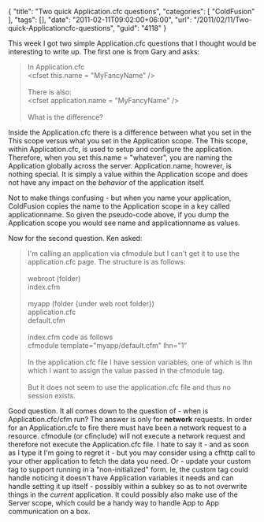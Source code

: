 {
	"title": "Two quick Application.cfc questions",
	"categories": [
		"ColdFusion"
	],
	"tags": [],
	"date": "2011-02-11T09:02:00+06:00",
	"url": "/2011/02/11/Two-quick-Applicationcfc-questions",
	"guid": "4118"
}

This week I got two simple Application.cfc questions that I thought would be interesting to write up. The first one is from Gary and asks:
<p/>

<blockquote>
In Application.cfc<br/>
&lt;cfset this.name = "MyFancyName" /&gt;<br/>
 <br/>
There is also:<br/>
&lt;cfset application.name = "MyFancyName" /&gt;<br/>
 <br/>
What is the difference?
</blockquote>
<!--more-->
<p>

Inside the Application.cfc there is a difference between what you set in the This scope versus what you set in the Application scope. The This scope, within Application.cfc, is used to setup and configure the application. Therefore, when you set this.name = "whatever", you are naming the Application globally across the server. Application.name, however, is nothing special. It is simply a value within the Application scope and does not have any impact on the <i>behavior</i> of the application itself.

<p>

Not to make things confusing - but when you name your application, ColdFusion copies the name to the Application scope in a key called applicationname. So given the pseudo-code above, if you dump the Application scope you would see name and applicationname as values.  

<p>

Now for the second question. Ken asked:

<p>

<blockquote>
I'm calling an application via cfmodule but I can't get it to use the application.cfc page.
The structure is as follows:<br/>
<br/>
webroot  (folder)<br/>
index.cfm<br/>
<br/>
myapp  (folder {under web root folder})<br/>
application.cfc<br/>
default.cfm<br/>
<br/>
index.cfm code as follows<br/>
cfmodule template="myapp/default.cfm" lhn="1"<br/>
<br/>
In the application.cfc file I have session variables, one of which is lhn which I want to assign the value passed in the cfmodule tag.<br/>
<br/>
But it does not seem to use the application.cfc file and thus no session exists.
</blockquote>

<p>

Good question. It all comes down to the question of - when is Application.cfc/cfm run? The answer is only for <b>network</b> requests. In order for an Application.cfc to fire there must have been a network request to a resource. cfmodule (or cfinclude) will not execute a network request and therefore not execute the Application.cfc file. I hate to say it - and as soon as I type it I'm going to regret it - but you may consider using a cfhttp call to your other application to fetch the data you need. Or - update your custom tag to support running in a "non-initialized" form. Ie, the custom tag could handle noticing it doesn't have Application variables it needs and can handle setting it up itself - possibly within a subkey so as to not overwrite things in the <i>current</i> application. It could possibly also make use of the Server scope, which could be a handy way to handle App to App communication on a box.